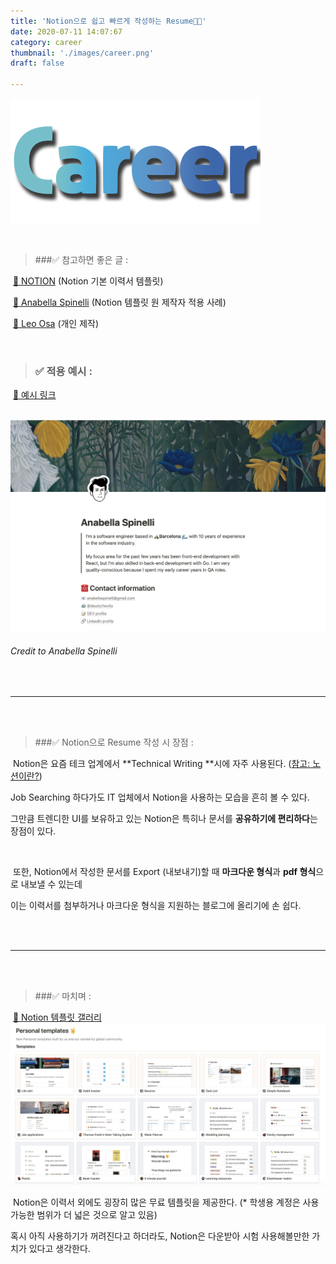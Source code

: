 ```yaml
---
title: 'Notion으로 쉽고 빠르게 작성하는 Resume🧑‍💼'
date: 2020-07-11 14:07:67
category: career
thumbnail: './images/career.png'
draft: false

---
```


![](./images/career.png)

<br>

> ###✅ 참고하면 좋은 글 :

​	[🔗 NOTION](https://www.notion.so/Resume-17aab65a771f4f85bb2bb9b12994ec28) (Notion 기본 이력서 템플릿)

​	[🔗 Anabella Spinelli](https://www.notion.so/Anabella-Spinelli-a42a2aaf9a434729b442165ff531d2d8) (Notion 템플릿 원 제작자 적용 사례)

​	[🔗 Leo Osa](https://www.notion.so/Leo-Osa-9ac01881647f410194ead70b790aed98) (개인 제작)

<br>

> ### ✅ 적용 예시 :

​	[🔗 예시 링크](https://www.notion.so/Goeun-Lee-ec4f8ae8c84b46b5a8f2e1322ede3374)

​	![](./images/anabella.png)	

######	Credit to Anabella Spinelli

  <br>

<hr>

 <br>

 <br>

>###✅ Notion으로 Resume 작성 시 장점 :

​	Notion은 요즘 테크 업계에서 **Technical Writing **시에 자주 사용된다. ([참고: 노션이란?](notion이란))

Job Searching 하다가도 IT 업체에서 Notion을 사용하는 모습을 흔히 볼 수 있다.

그만큼 트렌디한 UI를 보유하고 있는 Notion은 특히나 문서를 **공유하기에 편리하다**는 장점이 있다.

<br>

​	또한, Notion에서 작성한 문서를 Export (내보내기)할 때 **마크다운 형식**과 **pdf 형식**으로 내보낼 수 있는데

이는 이력서를 첨부하거나 마크다운 형식을 지원하는 블로그에 올리기에 손 쉽다.

<br>

<br>

<hr>

<br><br>

> ###✅ 마치며 :

​	[🔗 Notion 템플릿 갤러리](https://www.notion.so/181e961aeb5c4ee6915307c0dfd5156d)
![](./images/notion.png)

​	Notion은 이력서 외에도 굉장히 많은 무료 템플릿을 제공한다. (* 학생용 계정은 사용 가능한 범위가 더 넓은 것으로 알고 있음)

혹시 아직 사용하기가 꺼려진다고 하더라도, Notion은 다운받아 시험 사용해볼만한 가치가 있다고 생각한다.